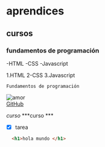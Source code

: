 # aprendices
## cursos 
### fundamentos de programación

-HTML
-CSS
-Javascript

1.HTML
2-CSS
3.Javascript

~~~
Fundamentos de programación
~~~

![amor](https://octodex.github.com/yogitocat/) <br>
[GitHub](https://github.com/) <br>

*curso*
***curso ***

- [x] tarea 

```html 
  <h1>hola mundo </h1>
```









